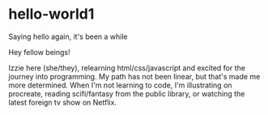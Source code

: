 # hello-world1
Saying hello again, it's been a while

Hey fellow beings!

Izzie here (she/they), relearning html/css/javascript and excited for the journey into programming. My path has not been linear, but that's made me more determined. When I'm not learning to code, I'm illustrating on procreate, reading scifi/fantasy from the public library, or watching the latest foreign tv show on Netflix. 
